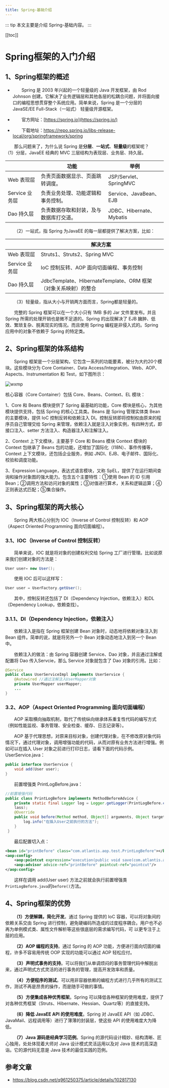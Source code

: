 ```yaml
---
title: Spring-基础介绍
---
```


::: tip
本文主要是介绍 Spring-基础内容。
:::

[[toc]]

# Spring框架的入门介绍


## 1、Spring框架的概述

*   Spring 是 2003 年兴起的一个轻量级的 Java 开发框架，由 Rod Johnson 创建。它解决了业务逻辑层和其他各层的松耦合问题，并将面向接口的编程思想贯穿整个系统应用。简单来说，Spring 是一个分层的 JavaSE/EE Full-Stack（一站式） 轻量级开源框架。

*   官方网址：[https://spring.io](https://spring.io/)

*   下载地址：https://repo.spring.io/libs-release-local/org/springframework/spring

  那么问题来了，为什么说 Spring 是**分层**、**一站式**、**轻量级**的框架呢？
  （1）分层，JavaEE 经典的 MVC 三层结构为表现层、业务层、持久层。

|                | 功能                                   | 举例                     |
| -------------- | -------------------------------------- | ------------------------ |
| Web 表现层     | 负责页面数据显示、页面跳转调度。       | JSP/Servlet、SpringMVC   |
| Service 业务层 | 负责业务处理、功能逻辑和事务控制。     | Service、JavaBean、EJB   |
| Dao 持久层     | 负责数据存取和封装，及与数据库打交道。 | JDBC、Hibernate、Mybatis |

  （2）一站式，指 Spring 为JavaEE 的每一层都提供了解决方案，比如：

|                | 解决方案                                                        |
| -------------- | --------------------------------------------------------------- |
| Web 表现层     | Struts1、Struts2、Spring MVC                                    |
| Service 业务层 | IoC 控制反转、AOP 面向切面编程、事务控制                        |
| Dao 持久层     | JdbcTemplate、HibernateTemplate、ORM 框架（对象关系映射）的整合 |

  （3）轻量级，指从大小与开销两方面而言，Spring都是轻量的。

  完整的 Spring 框架可以在一个大小只有 1MB 多的 Jar 文件里发布。并且 Spring 所需的处理开销也是微不足道的。Spring 的出现解决了 EJB 臃肿、低效、繁琐复杂、脱离现实的情况。而且使用 Spring 编程是非侵入式的。Spring 应用中的对象不依赖于 Spring 的特定类。

## 2、Spring框架的体系结构

  Spring 框架是一个分层架构，它包含一系列的功能要素，被分为大约20个模块。这些模块分为 Core Container、Data Access/Integration、Web、AOP、Aspects、Instrumentation 和 Test，如下图所示：

<img class= "zoom-custom-imgs" :src="$withBase('/assets/img/spring/basic/intro-1.png')" alt="wxmp">

核心容器（Core Container）包括 Core、Beans、Context、EL 模块：

1、Core 和 Beans 模块提供了 Spring 最基础的功能，Core 模块是核心，为其他模块提供支持，包括 Spring 的核心工具类。Beans 是 Spring 管理实体类 Bean 的主要模块，提供 IoC 控制反转和依赖注入 DI。控制反转即将控制权由原来的程序员自己管理交给 Spring 来管理，依赖注入就是注入对象实例，有四种方式，即接口注入、setter 方法注入、构造器注入和注解注入。

2、Context 上下文模块，主要基于 Core 和 Beans 模块 Context 模块的 Context 包继承了 Beans 包的功能，还增加了国际化（I18N）、事件传播等，Context 上下文模块，还包括企业服务，例如 JNDI、EJB、电子邮件、国际化、校验和调度功能。

3、Expression Language，表达式语言模块，又称 SpEL，提供了在运行期间查询和操作对象图的强大能力。包含五个主要特性：①使用 Bean 的 ID 引用 Bean；②调用方法和访问对象的属性；③对值进行算术，关系和逻辑运算；④正则表达式匹配；⑤集合操作。

## 3、Spring框架的两大核心

  Spring 两大核心分别为 IOC（Inverse of Control 控制反转）和 AOP（Aspect Oriented Programming 面向切面编程）。

### 3.1、IOC（Inverse of Control 控制反转）

  简单来说，IOC 就是将对象的创建权利交给 Spring 工厂进行管理。比如说原来我们创建对象的方法是：

```java
User user= new User();
```

  使用 IOC 后可以这样写：

```java
User user = UserFactory.getUser();
```

  其中，控制反转还包括了 DI（Dependency Injection，依赖注入）和DL（Dependency Lookup，依赖查找）。

### 3.1.1、DI（Dependency Injection，依赖注入）

  依赖注入是指在 Spring 框架创建 Bean 对象时，动态地将依赖对象注入到 Bean 组件。简单的说，就是将另外一个 Bean 对象动态地注入到另一个 Bean 中。

  依赖注入的做法：由 Spring 容器创建 Service、Dao 对象，并且通过注解或配置将 Dao 传入Servcie，那么 Service 对象就包含了 Dao 对象的引用。比如：

```java
@Service
public class UserServiceImpl implements UserService {
	@Autowired //通过注解注入UserMapper对象
	private UserMapper userMapper;
	...
}

```

### 3.2、AOP（Aspect Oriented Programming 面向切面编程）

  AOP 采取横向抽取机制，取代了传统纵向继承体系重复性代码的编写方式（例如性能监视、事务管理、安全检查、缓存、日志记录等）。

  AOP 基于代理思想，对原来目标对象，创建代理对象，在不修改原对象代码情况下，通过代理对象，调用增强功能的代码，从而对原有业务方法进行增强。例如可以在插入 User 对象之前进行打印日志，请看下面的代码示例。
  UserService.java：

```java
public interface UserService {
	void add(User user);
}
```

  前置增强类 PrintLogBefore.java：

```java
//前置增强代码
public class PrintLogBefore implements MethodBeforeAdvice {
	private static final Logger log = Logger.getLogger(PrintLogBefore.c
	lass);
	@Override
	public void before(Method method, Object[] arguments, Object target) throws Throwable {
		log.info("在插入User之前执行的方法");
 	}
 }

```

  最后配置切入点：

``` xml
<bean id="printBefore" class="com.atlantis.aop.test.PrintLogBefore"></bean>
<aop:config>
	<aop:pointcut expression="execution(public void save(com.atlantis.aop.domain.User))" id="pointcut"/>
	<aop:advisor advice-ref="printBefore" pointcut-ref="pointcut"/>
</aop:config>

```

  这样在调用 add(User user) 方法之前就会执行前置增强类`PrintLogBefore.java`的`before()`方法。

## 4、Spring框架的优势

  **（1）方便解耦，简化开发**。通过 Spring 提供的 IoC 容器，可以将对象间的依赖关系交由 Spring 进行控制，避免硬编码所造成的过度程序耦合。用户也不必再为单例模式类、属性文件解析等这些很底层的需求编写代码，可
以更专注于上层的应用。

  **（2）AOP 编程的支持**。通过 Spring 的 AOP 功能，方便进行面向切面的编程，许多不容易用传统 OOP 实现的功能可以通过 AOP 轻松应付。

  **（3）声明式事务的支持**。可以将我们从单调烦闷的事务管理代码中解脱出来，通过声明式方式灵活的进行事务的管理，提高开发效率和质量。

  **（4）方便程序的测试**。可以用非容器依赖的编程方式进行几乎所有的测试工作，测试不再是昂贵的操作，而是随手可做的事情。

  **（5）方便集成各种优秀框架**。Spring 可以降低各种框架的使用难度，提供了对各种优秀框架（Struts、Hibernate、Hessian、Quartz等）的直接支持。

  **（6）降低 JavaEE API 的使用难度**。Spring 对 JavaEE API（如 JDBC、JavaMail、远程调用等）进行了薄薄的封装层，使这些 API 的使用难度大为降低。

  **（7）Java 源码是经典学习范例**。Spring 的源代码设计精妙、结构清晰、匠心独用，处处体现着大师对 Java 设计模式灵活运用以及对 Java 技术的高深造诣。它的源代码无意是 Java 技术的最佳实践的范例。

## 参考文章
* https://blog.csdn.net/q961250375/article/details/102817130